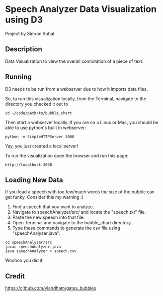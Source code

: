 # Speech Analyzer Data Visualization using D3

Project by Simran Sohal


## Description

Data Visualization to view the overall connotation of a piece of text.

## Running

D3 needs to be run from a webserver due to how it imports data files.

So, to run this visualization locally, from the Terminal, navigate to the directory you checked it out to

```
cd ~/code/path/to/bubble_chart
```

Then start a webserver locally. If you are on a Linux or Mac, you should be able to use python's built in webserver:

```
python -m SimpleHTTPServer 3000
```

Yay, you just created a local server!

To run the visualization open the browser and run this page:
```
http://localhost:3000
```

## Loading New Data

If you load a speech with too few/much words the size of the bubble can get funky. Consider this my warning :)

1. Find a speech that you want to analyze.
2. Navigate to speechAnalyzer/src/ and locate the "speech.txt" file.
3. Paste the new speech into that file.
4. Open Terminal and navigate to the bubble_chart directory.
5. Type these commands to generate the csv file using "speechAnalyzer.java".
```
cd speechAnalyzer/src
javac speechAnalyzer.java
java speechAnalyzer > speech.csv

```

Woohoo you did it!

## Credit

https://github.com/vlandham/gates_bubbles
